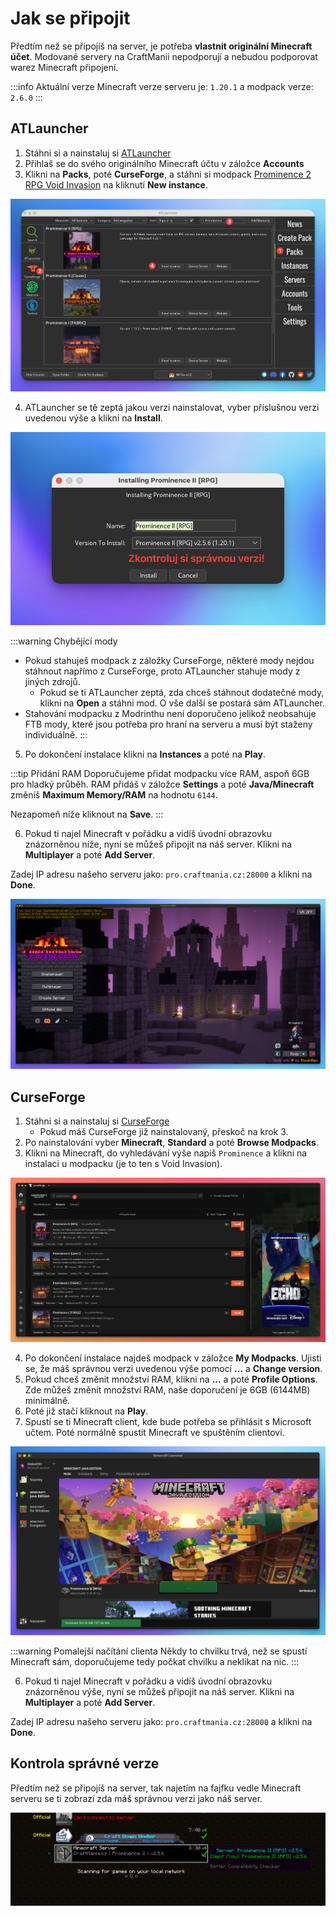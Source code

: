 # Jak se připojit

Předtím než se připojíš na server, je potřeba **vlastnit originální Minecraft účet**. Modované servery na CraftManii nepodporují a nebudou podporovat warez Minecraft připojení.

:::info Aktuální verze
Minecraft verze serveru je: `1.20.1` a modpack verze: `2.6.0`
:::

## ATLauncher
1. Stáhni si a nainstaluj si [ATLauncher](https://atlauncher.com/downloads)
2. Přihlaš se do svého originálního Minecraft účtu v záložce **Accounts**
3. Klikni na **Packs**, poté **CurseForge**, a stáhni si modpack [Prominence 2 RPG Void Invasion](https://www.curseforge.com/minecraft/modpacks/prominence-2-rpg) na kliknutí **New instance**.

![](../../assets/atlauncher-prominence-1.png)

4. ATLauncher se tě zeptá jakou verzi nainstalovat, vyber příslušnou verzi uvedenou výše a klikni na **Install**.

![](../../assets/atlauncher-prominence-2.png)

:::warning Chybějící mody
- Pokud stahuješ modpack z záložky CurseForge, některé mody nejdou stáhnout napřímo z CurseForge, proto ATLauncher stahuje mody z jiných zdrojů. 
    - Pokud se ti ATLauncher zeptá, zda chceš stáhnout dodatečné mody, klikni na **Open** a stáhni mod. O vše další se postará sám ATLauncher.
- Stahování modpacku z Modrinthu není doporučeno jelikož neobsahuje FTB mody, které jsou potřeba pro hraní na serveru a musí být staženy individuálně.
:::

5. Po dokončení instalace klikni na **Instances** a poté na **Play**.

:::tip Přidání RAM
Doporučujeme přidat modpacku více RAM, aspoň 6GB pro hladký průběh. RAM přidáš v záložce **Settings** a poté **Java/Minecraft** změníš **Maximum Memory/RAM** na hodnotu `6144`.

Nezapomeň níže kliknout na **Save**.
:::

6. Pokud ti najel Minecraft v pořádku a vidíš úvodní obrazovku znázorněnou níže, nyní se můžeš připojit na náš server. Klikni na **Multiplayer** a poté **Add Server**.

Zadej IP adresu našeho serveru jako: `pro.craftmania.cz:28000` a klikni na **Done**.

![](../../assets/atlauncher-prominence-3.png)

## CurseForge
1. Stáhni si a nainstaluj si [CurseForge](https://www.curseforge.com/download/app)
    - Pokud máš CurseForge již nainstalovaný, přeskoč na krok 3.
2. Po nainstalování vyber **Minecraft**, **Standard** a poté **Browse Modpacks**.
3. Klikni na Minecraft, do vyhledávání výše napiš `Prominence` a klikni na instalaci u modpacku (je to ten s Void Invasion).

![](../../assets/curseforge-prominence-1.png)

4. Po dokončení instalace najdeš modpack v záložce **My Modpacks**. Ujisti se, že máš správnou verzi uvedenou výše pomocí **...** a **Change version**.
5. Pokud chceš změnit množství RAM, klikni na **...** a poté **Profile Options**. Zde můžeš změnit množství RAM, naše doporučení je 6GB (6144MB) minimálně.
6. Poté již stačí kliknout na **Play**.
7. Spustí se ti Minecraft client, kde bude potřeba se přihlásit s Microsoft učtem. Poté normálně spustit Minecraft ve spuštěním clientovi.

![](../../assets/curseforge-prominence-2.png)

:::warning Pomalejší načítání clienta
Někdy to chvilku trvá, než se spustí Minecraft sám, doporučujeme tedy počkat chvilku a neklikat na nic.
:::

6. Pokud ti najel Minecraft v pořádku a vidíš úvodní obrazovku znázorněnou výše, nyní se můžeš připojit na náš server. Klikni na **Multiplayer** a poté **Add Server**.

Zadej IP adresu našeho serveru jako: `pro.craftmania.cz:28000` a klikni na **Done**.

## Kontrola správné verze
Předtím než se připojíš na server, tak najetím na fajfku vedle Minecraft serveru se ti zobrazí zda máš správnou verzi jako náš server.

![](../../assets/mod-check-version.png)
